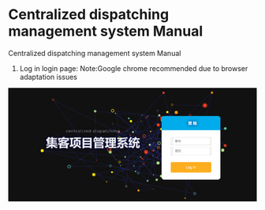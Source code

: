 # Centralized dispatching management system Manual
Centralized dispatching management system Manual

1. Log in
login page:
Note:Google chrome recommended due to browser adaptation issues

![alt text](img/Picture1.png)
